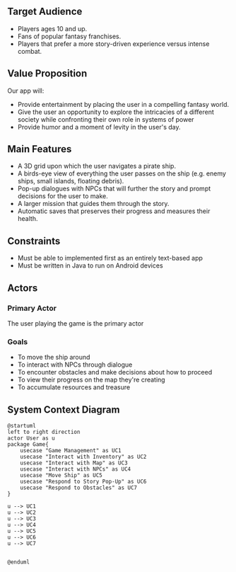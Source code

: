 ## Target Audience
<ul>
<li>Players ages 10 and up.</li>
<li>Fans of popular fantasy franchises.</li>
<li>Players that prefer a more story-driven experience versus intense combat.</li>
</ul>

## Value Proposition
<p>Our app will:
<ul>
<li>Provide entertainment by placing the user in a compelling fantasy world.</li>
<li>Give the user an opportunity to explore the intricacies of a different society while confronting
their own role in systems of power</li>
<li>Provide humor and a moment of levity in the user's day.</li>
</ul>
</p>

## Main Features
<ul>
<li>A 3D grid upon which the user navigates a pirate ship.</li>
<li>A birds-eye view of everything the user passes on the ship (e.g. enemy ships, small islands, 
floating debris).</li>
<li>Pop-up dialogues with NPCs that will further the story and prompt decisions for the user
to make.</li>
<li>A larger mission that guides them through the story.</li>
<li>Automatic saves that preserves their progress and measures their health.</li>

</ul>


## Constraints
<ul>
<li>Must be able to implemented first as an entirely text-based app</li>
<li>Must be written in Java to run on Android devices</li>
</ul>

## Actors
### Primary Actor
<p>The user playing the game is the primary actor</p>

### Goals
<ul>
<li>To move the ship around</li>
<li>To interact with NPCs through dialogue</li>
<li>To encounter obstacles and make decisions about how to proceed</li>
<li>To view their progress on the map they're creating</li>
<li>To accumulate resources and treasure</li>
</ul>

## System Context Diagram
```PlantUML
@startuml
left to right direction
actor User as u
package Game{
    usecase "Game Management" as UC1
    usecase "Interact with Inventory" as UC2
    usecase "Interact with Map" as UC3
    usecase "Interact with NPCs" as UC4
    usecase "Move Ship" as UC5
    usecase "Respond to Story Pop-Up" as UC6
    usecase "Respond to Obstacles" as UC7
}

u --> UC1
u --> UC2
u --> UC3
u --> UC4
u --> UC5
u --> UC6
u --> UC7


@enduml
```